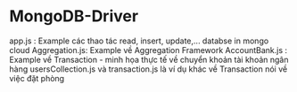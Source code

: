 # MongoDB-Driver
app.js : Example các thao tác read, insert, update,... databse in mongo cloud
Aggregation.js: Example về Aggregation Framework 
AccountBank.js : Example về Transaction - minh họa thực tế về chuyển khoản tài khoản ngân hàng
usersCollection.js và transaction.js là ví dụ khác về Transaction nói về việc đặt phòng
